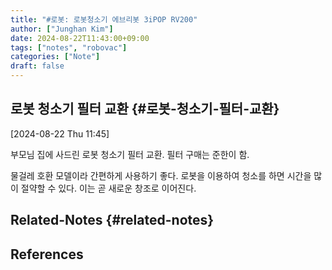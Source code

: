 ```yaml
---
title: "#로봇: 로봇청소기 에브리봇 3iPOP RV200"
author: ["Junghan Kim"]
date: 2024-08-22T11:43:00+09:00
tags: ["notes", "robovac"]
categories: ["Note"]
draft: false
---
```


## 로봇 청소기 필터 교환 {#로봇-청소기-필터-교환}

<span class="timestamp-wrapper"><span class="timestamp">[2024-08-22 Thu 11:45]</span></span>

부모님 집에 사드린 로봇 청소기 필터 교환. 필터 구매는 준한이 함.

물걸레 호환 모델이라 간편하게 사용하기 좋다. 로봇을 이용하여 청소를 하면 시간을 많이 절약할 수 있다. 이는 곧 새로운 창조로 이어진다.


## Related-Notes {#related-notes}

## References

<style>.csl-entry{text-indent: -1.5em; margin-left: 1.5em;}</style><div class="csl-bib-body">
</div>
